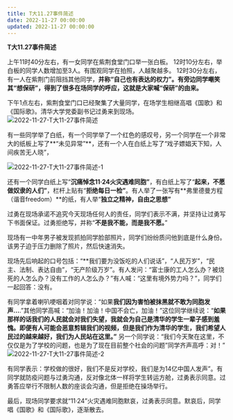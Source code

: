 ```yaml
---
title: T大11.27事件简述
date: 2022-11-27 00:00:00
updated: 2022-11-27 00:00:00
---
```




**T大11.27事件简述**

上午11时40分左右，有一女同学在紫荆食堂门口举一张白板。
12时10分左右，举白板的同学人数增加至3人。有围观同学在拍照，人越聚越多。
12时30分左右，有一人在紫荆门前阻挡其他同学，**并称“自己也有表达的权力”。有旁边同学嘲笑其“想保研”，得到了很多在场同学的呼应，这就是大家喊“保研”的由来。**

下午1点左右，紫荆食堂门口已经聚集了大量同学，在场学生相继高唱《国歌》和《国际歌》。清华大学党委副书记过勇来到现场。
![2022-11-27-T大11-27事件简述](assets/2022-11-27-T大11-27事件简述.jpeg)

有一些同学举了白纸，有一个同学举了一个红色的感叹号，另一个同学在一个非常大的纸板上写了**“未见异常”**，还有一个人在白纸上写了“戏子嫖娼天下知，人间疾苦无人晓”，

![2022-11-27-T大11-27事件简述-1](assets/2022-11-27-T大11-27事件简述-1.jpeg)

还有一个同学白纸上写“**沉痛悼念11·24火灾遇难同胞”**，有白纸上写了“**起来，不愿做奴隶的人们”**，栏杆上贴有“**拒绝每日一检”**。有人举了一张写有**弗里德曼方程（谐音freedom）**的纸，有人举“**独立之精神，自由之思想”**

过勇在现场承诺不追究今天现场任何人的责任，同学们表示不满，并坚持让过勇写下书面保证。过勇拒绝写，并称“**不是我不能，而是我不愿。**”

现场有一中年男子被发现抓拍同学脸部照片，同学们纷纷质问他到底是什么身份。该男子迫于压力删除了照片，然后快速消失。

现场先后响起的口号包括：“**我们要为没饭吃的人们说话”，“人民万岁”，“民主、法制、表达自由”，“无产阶级万岁”。有人发问：“富士康的工人怎么办？被烧死的人怎么办？没有工作的人怎么办？”有人喊：“这里有境外势力吗？”，同学们一起回答：没有。






有同学拿着喇叭哽咽着对同学说：“如果**我们因为害怕被抹黑就不敢为同胞发声…**.”其他同学高喊：“加油！加油！中国不会亡，加油！”这位同学继续说：“**如果那样的话我们的人民就会对我们失望，我就会为自己是清华的学生一辈子感到羞愧。即便有人可能会恶意剪辑我们的视频，但是我们作为清华的学生，我们希望人民过的越来越好，我们为人民站在这里。”**
另一个同学说：“我们今天聚在这里，不仅仅是为了学校的问题，也是为了现在目前整个社会的问题”同学齐声高呼：对！”
![2022-11-27-T大11-27事件简述-2](assets/2022-11-27-T大11-27事件简述-2.jpeg)

有同学表示：学校做的很好，我们不是反对学校，我们是为14亿中国人发声”。有同学就防疫问题与过勇沟通，反对像北体一样将学生转运方舱，过勇表示同意。过勇答应举行不限制人数的座谈会沟通，但是拒绝在操场举行。

最后，现场同学要求就“11·24”火灾遇难同胞默哀，过勇表示同意。默哀后，同学唱《国歌》和《国际歌》，逐渐散去。
